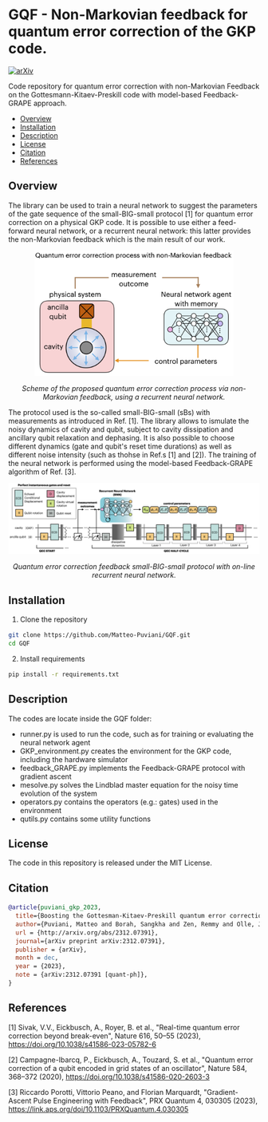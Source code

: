 # GQF - Non-Markovian feedback for quantum error correction of the GKP code.
[![arXiv](https://img.shields.io/badge/arXiv-2312.07391-b31b1b.svg)](https://arxiv.org/abs/2312.07391)

Code repository for quantum error correction with non-Markovian Feedback on the Gottesmann-Kitaev-Preskill code with model-based Feedback-GRAPE approach.

- [Overview](#overview)
- [Installation](#installation)
- [Description](#description)
- [License](#license)
- [Citation](#citation)
- [References](#references)


## Overview

The library can be used to train a neural network to suggest the parameters of the gate sequence of the small-BIG-small protocol [1] for quantum error correction on a physical GKP code. It is possible to use either a feed-forward neural network, or a recurrent neural network: this latter provides the non-Markovian feedback which is the main result of our work. 

<p align="center">
  <img src="images/scheme_GKP.png" alt="overview" width="400"/>
</p>
<p align="center">
  <em> Scheme of the proposed quantum error correction process via non-Markovian feedback, using a recurrent neural network. </em>
</p>

The protocol used is the so-called small-BIG-small (sBs) with measurements as introduced in Ref. [1]. The library allows to ismulate the noisy dynamics of cavity and qubit, subject to cavity dissipation and ancillary qubit relaxation and dephasing. It is also possible to choose different dynamics (gate and qubit's reset time durations) as well as different noise intensity (such as thohse in Ref.s [1] and [2]). The training of the neural network is performed using the model-based Feedback-GRAPE algorithm of Ref. [3].

<p align="center">
  <img src="images/scheme_QEC.png" alt="overview" width="1000"/>
</p>
<p align="center">
  <em> Quantum error correction feedback small-BIG-small protocol with on-line recurrent neural network. </em>
</p>

## Installation

1. Clone the repository

``` bash
git clone https://github.com/Matteo-Puviani/GQF.git
cd GQF
```

2. Install requirements
``` bash
pip install -r requirements.txt
```

## Description

The codes are locate inside the GQF folder:

- runner.py is used to run the code, such as for training or evaluating the neural network agent 
- GKP_environment.py creates the environment for the GKP code, including the hardware simulator
- feedback_GRAPE.py implements the Feedback-GRAPE protocol with gradient ascent 
- mesolve.py solves the Lindblad master equation for the noisy time evolution of the system
- operators.py contains the operators (e.g.: gates) used in the environment
- qutils.py contains some utility functions 


## License

The code in this repository is released under the MIT License.


## Citation
``` bib
@article{puviani_gkp_2023,
  title={Boosting the Gottesman-Kitaev-Preskill quantum error correction with non-Markovian feedback},
  author={Puviani, Matteo and Borah, Sangkha and Zen, Remmy and Olle, Jan and Marquardt, Florian},
  url = {http://arxiv.org/abs/2312.07391},
  journal={arXiv preprint arXiv:2312.07391},
  publisher = {arXiv},
  month = dec,
  year = {2023},
  note = {arXiv:2312.07391 [quant-ph]},
}
```


## References
[1] Sivak, V.V., Eickbusch, A., Royer, B. et al., "Real-time quantum error correction beyond break-even", Nature 616, 50–55 (2023), https://doi.org/10.1038/s41586-023-05782-6

[2] Campagne-Ibarcq, P., Eickbusch, A., Touzard, S. et al., "Quantum error correction of a qubit encoded in grid states of an oscillator", Nature 584, 368–372 (2020), https://doi.org/10.1038/s41586-020-2603-3

[3] Riccardo Porotti, Vittorio Peano, and Florian Marquardt, "Gradient-Ascent Pulse Engineering with Feedback", PRX Quantum 4, 030305 (2023), https://link.aps.org/doi/10.1103/PRXQuantum.4.030305
